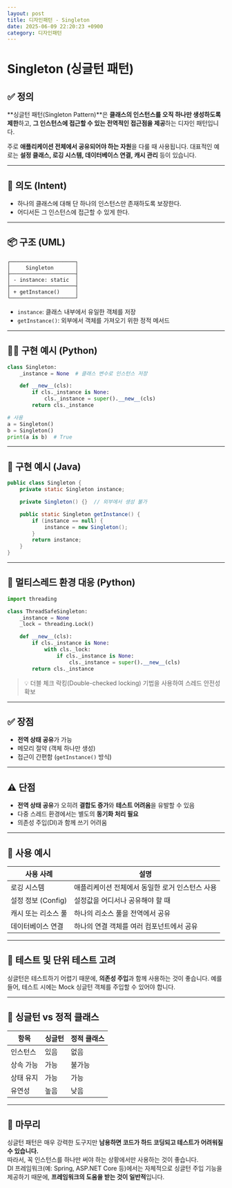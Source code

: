 ```yaml
---
layout: post
title: 디자인패턴 - Singleton
date: 2025-06-09 22:20:23 +0900
category: 디자인패턴
---
```

# Singleton (싱글턴 패턴)

## ✅ 정의

**싱글턴 패턴(Singleton Pattern)**은 **클래스의 인스턴스를 오직 하나만 생성하도록 제한**하고, **그 인스턴스에 접근할 수 있는 전역적인 접근점을 제공**하는 디자인 패턴입니다.

주로 **애플리케이션 전체에서 공유되어야 하는 자원**을 다룰 때 사용됩니다. 대표적인 예로는 **설정 클래스, 로깅 시스템, 데이터베이스 연결, 캐시 관리** 등이 있습니다.

---

## 🎯 의도 (Intent)

- 하나의 클래스에 대해 단 하나의 인스턴스만 존재하도록 보장한다.
- 어디서든 그 인스턴스에 접근할 수 있게 한다.

---

## 📦 구조 (UML)

```
┌─────────────────────┐
│     Singleton       │
├─────────────────────┤
│ - instance: static  │
├─────────────────────┤
│ + getInstance()     │
└─────────────────────┘
```

- `instance`: 클래스 내부에서 유일한 객체를 저장
- `getInstance()`: 외부에서 객체를 가져오기 위한 정적 메서드

---

## 🧑‍💻 구현 예시 (Python)

```python
class Singleton:
    _instance = None  # 클래스 변수로 인스턴스 저장

    def __new__(cls):
        if cls._instance is None:
            cls._instance = super().__new__(cls)
        return cls._instance

# 사용
a = Singleton()
b = Singleton()
print(a is b)  # True
```

---

## 🔐 구현 예시 (Java)

```java
public class Singleton {
    private static Singleton instance;

    private Singleton() {}  // 외부에서 생성 불가

    public static Singleton getInstance() {
        if (instance == null) {
            instance = new Singleton();
        }
        return instance;
    }
}
```

---

## 🚀 멀티스레드 환경 대응 (Python)

```python
import threading

class ThreadSafeSingleton:
    _instance = None
    _lock = threading.Lock()

    def __new__(cls):
        if cls._instance is None:
            with cls._lock:
                if cls._instance is None:
                    cls._instance = super().__new__(cls)
        return cls._instance
```

> 💡 더블 체크 락킹(Double-checked locking) 기법을 사용하여 스레드 안전성 확보

---

## ✅ 장점

- **전역 상태 공유**가 가능
- 메모리 절약 (객체 하나만 생성)
- 접근이 간편함 (`getInstance()` 방식)

---

## ⚠️ 단점

- **전역 상태 공유**가 오히려 **결합도 증가**와 **테스트 어려움**을 유발할 수 있음
- 다중 스레드 환경에서는 별도의 **동기화 처리 필요**
- 의존성 주입(DI)과 함께 쓰기 어려움

---

## 📌 사용 예시

| 사용 사례             | 설명 |
|----------------------|------|
| 로깅 시스템          | 애플리케이션 전체에서 동일한 로거 인스턴스 사용 |
| 설정 정보 (Config)   | 설정값을 어디서나 공유해야 할 때 |
| 캐시 또는 리소스 풀  | 하나의 리소스 풀을 전역에서 공유 |
| 데이터베이스 연결    | 하나의 연결 객체를 여러 컴포넌트에서 공유 |

---

## 🧪 테스트 및 단위 테스트 고려

싱글턴은 테스트하기 어렵기 때문에, **의존성 주입**과 함께 사용하는 것이 좋습니다. 예를 들어, 테스트 시에는 Mock 싱글턴 객체를 주입할 수 있어야 합니다.

---

## 🔄 싱글턴 vs 정적 클래스

| 항목 | 싱글턴 | 정적 클래스 |
|------|--------|--------------|
| 인스턴스 | 있음 | 없음 |
| 상속 가능 | 가능 | 불가능 |
| 상태 유지 | 가능 | 가능 |
| 유연성 | 높음 | 낮음 |

---

## 🧠 마무리

싱글턴 패턴은 매우 강력한 도구지만 **남용하면 코드가 하드 코딩되고 테스트가 어려워질 수 있습니다.**  
따라서, 꼭 인스턴스를 하나만 써야 하는 상황에서만 사용하는 것이 좋습니다.  
DI 프레임워크(예: Spring, ASP.NET Core 등)에서는 자체적으로 싱글턴 주입 기능을 제공하기 때문에, **프레임워크의 도움을 받는 것이 일반적**입니다.
